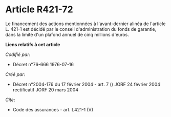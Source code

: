 # Article R421-72

Le financement des actions mentionnées à l'avant-dernier alinéa de l'article L. 421-1 est décidé par le conseil
d'administration du fonds de garantie, dans la limite d'un plafond annuel de cinq millions d'euros.

**Liens relatifs à cet article**

_Codifié par_:

  - Décret n°76-666 1976-07-16

_Créé par_:

  - Décret n°2004-176 du 17 février 2004 - art. 7 () JORF 24 février 2004 rectificatif JORF 20 mars 2004

_Cite_:

  - Code des assurances - art. L421-1 (V)
